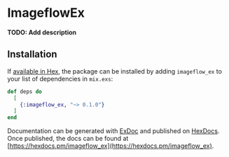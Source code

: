 # ImageflowEx

**TODO: Add description**

## Installation

If [available in Hex](https://hex.pm/docs/publish), the package can be installed
by adding `imageflow_ex` to your list of dependencies in `mix.exs`:

```elixir
def deps do
  [
    {:imageflow_ex, "~> 0.1.0"}
  ]
end
```

Documentation can be generated with [ExDoc](https://github.com/elixir-lang/ex_doc)
and published on [HexDocs](https://hexdocs.pm). Once published, the docs can
be found at [https://hexdocs.pm/imageflow_ex](https://hexdocs.pm/imageflow_ex).

